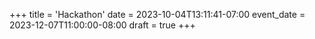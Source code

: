 +++
title = 'Hackathon'
date = 2023-10-04T13:11:41-07:00
event_date = 2023-12-07T11:00:00-08:00
draft = true
+++
